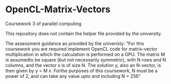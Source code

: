 # OpenCL-Matrix-Vectors
Coursework 3 of parallel computing

This repository does not contain the helper file provided by the university.

The assessment guidance as provided by the univeristy:
"For this coursework you are required implement OpenCL code for matrix-vector multiplication in which the calculation is performed on a GPU. The matrix M is assumedto be square (but not necessarily symmetric), with N rows and N columns, and the vector x is of size N. The solution y, also an N-vector, is then given by y = M x. Forthe purposes of this coursework, N must be a power of 2, and can take any value upto and including N = 256"
